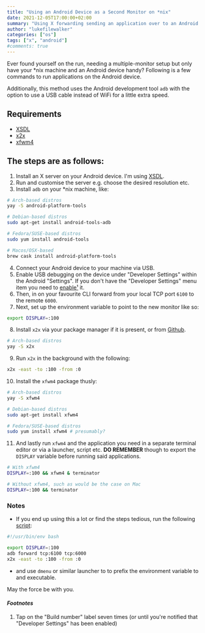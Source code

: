 ```yaml
---
title: "Using an Android Device as a Second Monitor on *nix"
date: 2021-12-05T17:00:00+02:00
summary: "Using X forwarding sending an application over to an Android device is relatively painless."
author: "lukefilewalker"
categories: ["os"]
tags: ["x", "android"]
#comments: true
---
```


Ever found yourself on the run, needing a multiple-monitor setup but only have your \*nix machine and an Android device handy? Following is a few commands to run applications on the Android device.

Additionally, this method uses the Android development tool `adb` with the option to use a USB cable instead of WiFi for a little extra speed.

## Requirements

- [XSDL](https://play.google.com/store/apps/details?id=x.org.server)
- [x2x](https://github.com/dottedmag/x2x)
- [xfwm4](https://docs.xfce.org/xfce/xfwm4/start)

## The steps are as follows:

1. Install an X server on your Android device. I'm using [XSDL](https://play.google.com/store/apps/details?id=x.org.server).
2. Run and customise the server e.g. choose the desired resolution etc.
3. Install `adb` on your \*nix machine, like:
```bash
# Arch-based distros
yay -S android-platform-tools
```

```bash
# Debian-based distros
sudo apt-get install android-tools-adb
```

```bash
# Fedora/SUSE-based distros
sudo yum install android-tools
```

```bash
# Macos/OSX-based
brew cask install android-platform-tools
```
4. Connect your Android device to your machine via USB.
5. Enable USB debugging on the device under "Developer Settings" within the Android "Settings". If you don't have the "Developer Settings" menu item you need to [enable¹](#_footnotes_) it.
6. Then, in on your favourite CLI forward from your local TCP port `6100` to the remote `6000`.
7. Next, set up the environment variable to point to the new monitor like so:
```bash
export DISPLAY=:100
```
8. Install `x2x` via your package manager if it is present, or from [Github](https://github.com/dottedmag/x2x).
```bash
# Arch-based distros
yay -S x2x
```
9. Run `x2x` in the background with the following:
```bash
x2x -east -to :100 -from :0 
```
10. Install the `xfwm4` package thusly:
```bash
# Arch-based distros
yay -S xfwm4
```

```bash
# Debian-based distros
sudo apt-get install xfwm4
```

```bash
# Fedora/SUSE-based distros
sudo yum install xfwm4 # presumably?
```
11. And lastly run `xfwm4` and the application you need in a separate terminal editor or via a launcher, script etc. **DO REMEMBER** though to export the `DISPLAY` variable before running said applications.
```bash
# With xfwm4
DISPLAY=:100 && xfwm4 & terminator

# Without xfwm4, such as would be the case on Mac
DISPLAY=:100 && terminator
```

### Notes

- If you end up using this a lot or find the steps tedious, run the following [script](https://github.com/claudemuller/dot-files/blob/master/scripts/.local/bin/start-secondary-mon):
```bash
#!/usr/bin/env bash

export DISPLAY=:100
adb forward tcp:6100 tcp:6000
x2x -east -to :100 -from :0
```
- and use `dmenu` or similar launcher to to prefix the environment variable to and executable.

May the force be with you.

#### _Footnotes_

1. Tap on the "Build number" label seven times (or until you're notified that "Developer Settings" has been enabled)
